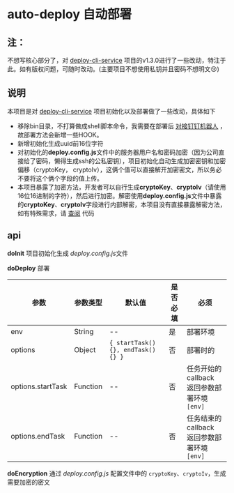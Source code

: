 # auto-deploy 自动部署

## 注：
不想写核心部分了，对 [deploy-cli-service](https://github.com/fuchengwei/deploy-cli-service) 项目的v1.3.0进行了一些改动，特注于此。如有版权问题，可随时改动。(主要项目不想使用私钥并且密码不想明文😢)

## 说明
本项目是对 [deploy-cli-service](https://github.com/fuchengwei/deploy-cli-service) 项目初始化以及部署做了一些改动，具体如下
* 移除bin目录，不打算做成shell脚本命令，我需要在部署后 [对接钉钉机器人](https://github.com/tnnevol/robot-for-ding) ，故部署方法会新增一些HOOK。
* 新增初始化生成uuid前16位字符
* 对初始化的**deploy.config.js**文件中的服务器用户名和密码加密（因为公司直接给了密码，懒得生成ssh的公私密钥），项目初始化自动生成加密密钥和加密偏移（cryptoKey， cryptoIv），这俩个值可以直接解开加密密文，所以务必不要将这个俩个字段的值上传。
* 本项目暴露了加密方法，开发者可以自行生成**cryptoKey**、**cryptoIv**（请使用16位16进制的字符），然后进行加密。解密使用**deploy.config.js**文件中暴露的**cryptoKey**、**cryptoIv**字段进行内部解密，本项目没有直接暴露解密方法，如有特殊需求，请 [查阅](https://github.com/tnnevol/auto-deploy) 代码

## api
**doInit**
项目初始化生成 *deploy.config.js*文件

**doDeploy**
部署

参数 | 参数类型 | 默认值 | 是否必填 | 必须
----- | ----- | ----- | ----- | -----
env|String|--|是| 部署环境
options|Object|```{ startTask(){}, endTask(){} }```|否| 部署时的
options.startTask|Function|--|否| 任务开始的callback <br />返回参数部署环境```[env]```
options.endTask|Function|--|否| 任务结束的callback <br />返回参数部署环境```[env]```

**doEncryption**
通过  *deploy.config.js* 配置文件中的 ```cryptoKey```、```cryptoIv```，生成需要加密的密文
